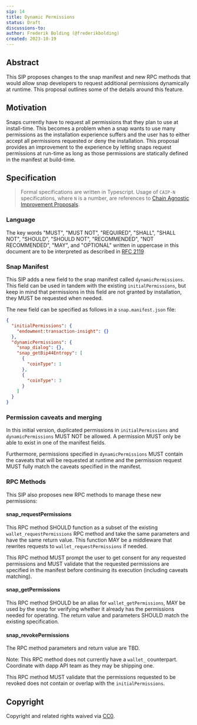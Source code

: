 ```yaml
---
sip: 14
title: Dynamic Permissions
status: Draft
discussions-to: 
author: Frederik Bolding (@frederikbolding)
created: 2023-10-19
---
```


## Abstract

This SIP proposes changes to the snap manifest and new RPC methods that would allow snap developers to request additional permissions dynamically at runtime. This proposal outlines some of the details around this feature.

## Motivation

Snaps currently have to request all permissions that they plan to use at install-time. This becomes a problem when a snap wants to use many permissions as the installation experience suffers and the user has to either accept all permissions requested or deny the installation. This proposal provides an improvement to the experience by letting snaps request permissions at run-time as long as those permissions are statically defined in the manifest at build-time.

## Specification

> Formal specifications are written in Typescript. Usage of `CAIP-N` specifications, where `N` is a number, are references to [Chain Agnostic Improvement Proposals](https://github.com/ChainAgnostic/CAIPs).

### Language

The key words "MUST", "MUST NOT", "REQUIRED", "SHALL", "SHALL NOT",
"SHOULD", "SHOULD NOT", "RECOMMENDED", "NOT RECOMMENDED", "MAY", and
"OPTIONAL" written in uppercase in this document are to be interpreted as described in [RFC 2119](https://www.ietf.org/rfc/rfc2119.txt)

### Snap Manifest

This SIP adds a new field to the snap manifest called `dynamicPermissions`.
This field can be used in tandem with the existing `initialPermissions`, but keep in mind that permissions in this field are not granted by installation, they MUST be requested when needed.

The new field can be specified as follows in a `snap.manifest.json` file:

```json
{
  "initialPermissions": {
    "endowment:transaction-insight": {}
  },
  "dynamicPermissions": {
    "snap_dialog": {},
    "snap_getBip44Entropy": [
      {
        "coinType": 1
      },
      {
        "coinType": 3
      }
    ]
  }
}
```

### Permission caveats and merging

In this initial version, duplicated permissions in `initialPermissions` and `dynamicPermissions` MUST NOT be allowed. A permission MUST only be able to exist in one of the manifest fields.

Furthermore, permissions specified in `dynamicPermissions` MUST contain the caveats that will be requested at runtime and the permission request MUST fully match the caveats specified in the manifest.

### RPC Methods

This SIP also proposes new RPC methods to manage these new permissions:

#### snap_requestPermissions
This RPC method SHOULD function as a subset of the existing `wallet_requestPermissions` RPC method and take the same parameters and have the same return value. This function MAY be a middleware that rewrites requests to `wallet_requestPermissions` if needed. 

This RPC method MUST prompt the user to get consent for any requested permissions and MUST validate that the requested permissions are specified in the manifest before continuing its execution (including caveats matching).

#### snap_getPermissions
This RPC method SHOULD be an alias for `wallet_getPermissions`, MAY be used by the snap for verifying whether it already has the permissions needed for operating. The return value and parameters SHOULD match the existing specification.

#### snap_revokePermissions
The RPC method parameters and return value are TBD.

Note: This RPC method does not currently have a `wallet_` counterpart. Coordinate with dapp API team as they may be shipping one.

This RPC method MUST validate that the permissions requested to be revoked does not contain or overlap with the `initialPermissions`.

## Copyright

Copyright and related rights waived via [CC0](../LICENSE).
